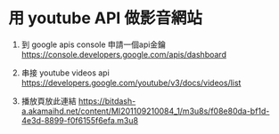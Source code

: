 # 用 youtube API 做影音網站

1. 到 google apis console 申請⼀個api⾦鑰
https://console.developers.google.com/apis/dashboard

1. 串接 youtube videos api
https://developers.google.com/youtube/v3/docs/videos/list

1. 播放頁放此連結
https://bitdash-a.akamaihd.net/content/MI201109210084_1/m3u8s/f08e80da-bf1d-4e3d-8899-f0f6155f6efa.m3u8